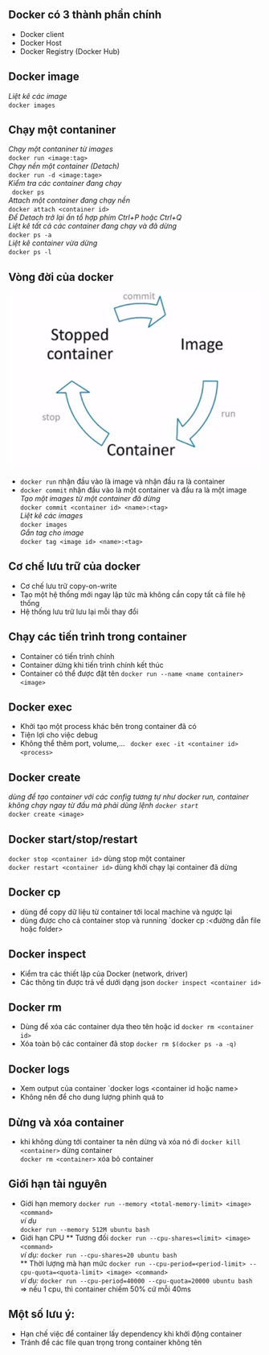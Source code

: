 ## Docker có 3 thành phần chính
* Docker client
* Docker Host
* Docker Registry (Docker Hub)
## Docker image
*Liệt kê các image*   
` docker images `
## Chạy một contaniner
*Chạy một contaniner từ images*  
` docker run <image:tag> `  
*Chạy nền một container (Detach)*  
`docker run -d <image:tage>`  
*Kiểm tra các container đang chạy*  
` docker ps`  
*Attach một container đang chạy nền*  
`docker attach <container id>`  
*Để Detach trở lại ấn tổ hợp phím Ctrl+P hoặc Ctrl+Q*  
*Liệt kê tất cả các container đang chạy và đã dừng*  
`docker ps -a`  
*Liệt kê container vừa dừng*  
`docker ps -l`  

## Vòng đời của docker
![alt](docker_life.png)  
*  `docker run`  nhận đầu vào là image và nhận đầu ra là container
* `docker commit` nhận đầu vào là một container và đầu ra là một image  
*Tạo một images từ một container đã dừng*  
`docker commit <container id> <name>:<tag>`  
*Liệt kê các images*  
`docker images`  
*Gắn tag cho image*  
`docker tag <image id> <name>:<tag>`
## Cơ chế lưu trữ của docker
* Cơ chế lưu trữ copy-on-write
* Tạo một hệ thống mới ngay lập tức mà không cần copy tất cả file hệ thống
* Hệ thống lưu trữ lưu lại mỗi thay đổi
## Chạy các tiến trình trong container
* Container có tiến trình chính
* Container dừng khi tiến trình chính kết thúc
* Container có thể được đặt tên `docker run --name <name container> <image>`  
## Docker exec
* Khởi tạo một process khác bên trong container đã có
* Tiện lợi cho việc debug 
* Không thể thêm port, volume,...
` docker exec -it <container id> <process>`
## Docker create
*dùng để tạo container với các config tương tự như docker run, container không chạy ngay từ đầu mà phải dùng lệnh `docker start`*  
`docker create <image>`
## Docker start/stop/restart
`docker stop <container id>` dùng stop một container  
`docker restart <container id>` dùng khởi chạy lại container đã dừng
## Docker cp
* dùng để copy dữ liệu từ container tới local machine và ngược lại
* dùng được cho cả container stop và running
`docker cp <file local> <dockername>:<đường dẫn file hoặc folder>  
## Docker inspect
* Kiểm tra các thiết lập của Docker (network, driver)
* Các thông tin được trả về dưới dạng json
`docker inspect <container id>`  
## Docker rm
* Dùng để xóa các container dựa theo tên hoặc id
`docker rm <container id>`
* Xóa toàn bộ các container đã stop
`docker rm $(docker ps -a -q)` 
 ## Docker logs
 * Xem output của container
 `docker logs <container id hoặc name>
 * Không nên để cho dung lượng phình quá to
 ## Dừng và xóa container
 * khi không dùng tới container ta nên dừng và xóa nó đi
 `docker kill <container>` dừng container  
 `docker rm <container>` xóa bỏ container  
 ## Giới hạn tài nguyên 
 * Giới hạn memory
 `docker run --memory <total-memory-limit> <image> <command>`  
 *ví dụ*  
 `docker run --memory 512M ubuntu bash`  
 * Giới hạn CPU
 ** Tương đối
 `docker run --cpu-shares=<limit> <image> <command>`  
 *ví dụ:* `docker run --cpu-shares=20 ubuntu bash`  
 ** Thời lượng mà hạn mức
 `docker run --cpu-period=<period-limit> --cpu-quota=<quota-limit> <image> <command>`  
 *ví dụ:* `docker run --cpu-period=40000 --cpu-quota=20000 ubuntu bash`  
 => nếu 1 cpu, thì container chiếm 50% cứ mỗi 40ms
 ## Một số lưu ý:
 * Hạn chế việc để container lấy dependency khi khởi động container
 * Tránh để các file quan trọng trong container không tên




